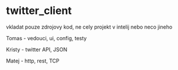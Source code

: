 # twitter_client

vkladat pouze zdrojovy kod, ne cely projekt v intelij nebo neco jineho



Tomas  - vedouci, ui, config, testy

Kristy - twitter API, JSON

Matej  - http, rest, TCP
